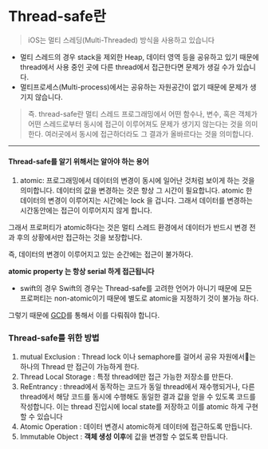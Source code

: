 # Thread-safe란
> iOS는 멀티 스레딩(Multi-Threaded) 방식을 사용하고 있습니다
- 멀티 스레드의 경우 stack을 제외한 Heap, 데이터 영역 등을 공유하고 있기 때문에 thread에서 사용 중인 곳에 다른 thread에서 접근한다면 문제가 생길 수가 있습니다.
- 멀티프로세스(Multi-process)에서는 공유하는 자원공간이 없기 때문에 문제가 생기지 않습니다. 
> 즉. thread-safe란 멀티 스레드 프로그래밍에서 어떤 함수나, 변수, 혹은 객체가 어떤 스레드로부터 동시에 접근이 이루어져도 문제가 생기지 않는다는 것을 의미한다. 여러곳에서 동시에 접근하더라도 그 결과가 올바르다는 것을 의미합니다.
---
#### Thread-safe를 알기 위해서는 알아야 하는 용어
1. atomic: 프로그래밍에서 데이터의 변경이 동시에 일어난 것처럼 보이게 하는 것을 의미합니다. 데이터의 값을 변경하는 것은 항상 그 시간이 필요합니다. atomic 한 데이터의 변경이 이루어지는 시간에는 lock 을 겁니다. 그래서 데이터를 변경하는 시간동안에는 접근이 이루어지지 않게 합니다.

그래서 프로퍼티가 atomic하다는 것은 멀티 스레드 환경에서 데이터가 반드시 변경 전과 후의 상황에서만 접근하는 것을 보장합니다.

즉, 데이터의 변경이 이루어지고 있는 순간에는 접근이 불가하다.

**atomic property 는 항상 serial 하게 접근됩니다**
- swift의 경우 Swift의 경우는 Thread-safe를 고려한 언어가 아니기 때문에 모든 프로퍼티는 non-atomic이기 때문에 별도로 atomic을 지정하기 것이 불가능 하다.

그렇기 때문에 [GCD](https://github.com/JiHoonAHN/TIL/blob/main/%20swift/what%20is%20Swift/GCD.md)를 통해서 이를 다뤄줘야 합니다.


### Thread-safe를 위한 방법
1. mutual Exclusion : Thread lock 이나 semaphore를 걸어서 공유 자원에서는 하나의 Thread 만 접근이 가능하게 한다.
2. Thread Local Storage : 특정 thread에만 접근 가능한 저장소를 만든다.
3. ReEntrancy : thread에서 동작하는 코드가 동일 thread에서 재수행되거나, 다른 thread에서 해당 코드를 동시에 수행해도 동일한 결과 값을 얻을 수 있도록 코드를 작성합니다. 이는 thread 진입시에 local state를 저장하고 이를 atomic 하게 구현할 수 있습니다
4. Atomic Operation : 데이터 변경시 atomic하게 데이터에 접근하도록 만듭니다.
5. Immutable Object : **객체 생성 이후**에 값을 변경할 수 없도록 만듭니다.